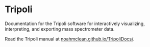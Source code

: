 # Tripoli

Documentation for the Tripoli software for interactively visualizing, interpreting, and exporting mass spectrometer data.  

Read the Tripoli manual at [noahmclean.github.io/TripoliDocs/](noahmclean.github.io/TripoliDocs/ "Tripoli Documentation").